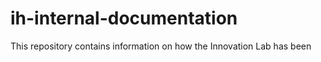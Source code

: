 # ih-internal-documentation
This repository contains information on how the Innovation Lab has been 
